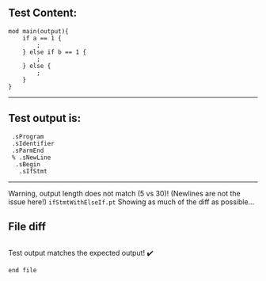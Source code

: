 
Test Content: 
-------------------------
```
mod main(output){
    if a == 1 {
        ;
    } else if b == 1 {
        ;
    } else {
        ;
    }
}

```
------------------------
Test output is: 
-------------------------
```
 .sProgram
 .sIdentifier
 .sParmEnd
 % .sNewLine
  .sBegin
   .sIfStmt

```
------------------------
Warning, output length does not match (5 vs 30)!  (Newlines are not the issue here!) `ifStmtWithElseIf.pt`
Showing as much of the diff as possible...

File diff
-------------------------
```diff

```
Test output matches the expected output! :heavy_check_mark:

```
end file
